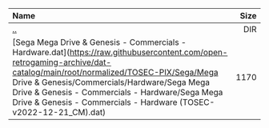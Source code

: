 |Name|Size|
|:---|---:|
|[..](../index.html)|DIR|
|[Sega Mega Drive & Genesis - Commercials - Hardware.dat](https://raw.githubusercontent.com/open-retrogaming-archive/dat-catalog/main/root/normalized/TOSEC-PIX/Sega/Mega Drive & Genesis/Commercials/Hardware/Sega Mega Drive & Genesis - Commercials - Hardware/Sega Mega Drive & Genesis - Commercials - Hardware (TOSEC-v2022-12-21_CM).dat)|1170|
